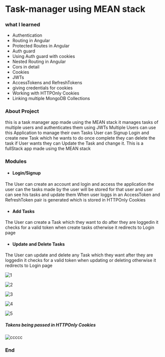 # Task-manager using MEAN stack

### what I learned 

- Authentication
- Routing in Angular
- Protected Routes in Angular
- Auth guard 
- Using Auth guard with cookies
- Nested Routing in Angular
- Cors in detail
- Cookies
- JWTs
- AccessTokens and RefreshTokens
- giving credentials for cookies
- Working with HTTPOnly Cookies
- Linking multiple MongoDB Collections 

### About Project

this is a task manager app made using the MEAN stack it manages tasks of multiple users and authenticates them using JWTs Multiple Users can use this Application to manage their own Tasks User can Signup Login and create new Task which he wants to do once complete they can delete the task if User wants they can Update the Task and change it. This is a fullStack app made using the MEAN stack 

### Modules 

- #### Login/Signup 
The User can create an account and login and access the application the user can the tasks made by the user will be stored for that user and user can see his tasks and update them
When user loggs in an AccessToken and RefreshToken pair is generated which is stored in HTTPOnly Cookies 

- #### Add Tasks
The User can create a Task which they want to do after they are loggedin it checks for a valid token when create tasks otherwise it redirects to Login page

- #### Update and Delete Tasks 
The User can update and delete any Task which they want after they are loggedin it checks for a valid token when updating or deleting  otherwise it redirects to Login page

![1](https://user-images.githubusercontent.com/93770002/155843583-56284687-7f17-424e-9edc-840d996d04f8.png)

![2](https://user-images.githubusercontent.com/93770002/155843588-55a7b960-481d-4a44-b0d2-d63d6f6d2ecb.png)

![3](https://user-images.githubusercontent.com/93770002/155843600-6839dbb7-f57b-4ce7-bb1c-8fcc363cb932.png)

![4](https://user-images.githubusercontent.com/93770002/155843605-fe7f4bec-5f75-49ca-815c-6d0251715315.png)

![5](https://user-images.githubusercontent.com/93770002/155843615-180f60ff-569e-43dc-971e-9c1ba7651852.png)

##### Tokens being passed in HTTPOnly Cookies

![ccccc](https://user-images.githubusercontent.com/93770002/156813864-52fc48f0-fda8-49e6-98a1-fd1d22ef4a0b.PNG)




### End
